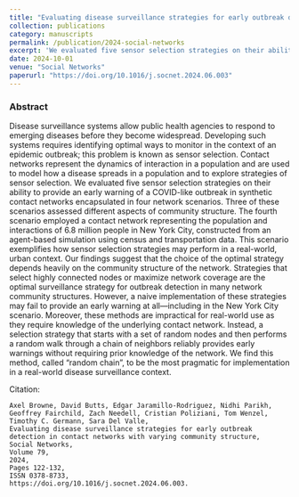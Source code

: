 ```yaml
---
title: "Evaluating disease surveillance strategies for early outbreak detection in contact networks with varying community structure"
collection: publications
category: manuscripts
permalink: /publication/2024-social-networks
excerpt: 'We evaluated five sensor selection strategies on their ability to provide an early warning of a COVID-like outbreak in synthetic contact networks encapsulated in four network scenarios. Our findings suggest that the choice of the optimal strategy depends heavily on the community structure of the network.'
date: 2024-10-01
venue: "Social Networks"
paperurl: "https://doi.org/10.1016/j.socnet.2024.06.003"
---
```


### Abstract

Disease surveillance systems allow public health agencies to respond to emerging diseases before they become widespread. Developing such systems requires identifying optimal ways to monitor in the context of an epidemic outbreak; this problem is known as sensor selection. Contact networks represent the dynamics of interaction in a population and are used to model how a disease spreads in a population and to explore strategies of sensor selection. We evaluated five sensor selection strategies on their ability to provide an early warning of a COVID-like outbreak in synthetic contact networks encapsulated in four network scenarios. Three of these scenarios assessed different aspects of community structure. The fourth scenario employed a contact network representing the population and interactions of 6.8 million people in New York City, constructed from an agent-based simulation using census and transportation data. This scenario exemplifies how sensor selection strategies may perform in a real-world, urban context. Our findings suggest that the choice of the optimal strategy depends heavily on the community structure of the network. Strategies that select highly connected nodes or maximize network coverage are the optimal surveillance strategy for outbreak detection in many network community structures. However, a naive implementation of these strategies may fail to provide an early warning at all—including in the New York City scenario. Moreover, these methods are impractical for real-world use as they require knowledge of the underlying contact network. Instead, a selection strategy that starts with a set of random nodes and then performs a random walk through a chain of neighbors reliably provides early warnings without requiring prior knowledge of the network. We find this method, called “random chain”, to be the most pragmatic for implementation in a real-world disease surveillance context.

Citation:
```text
Axel Browne, David Butts, Edgar Jaramillo-Rodriguez, Nidhi Parikh, Geoffrey Fairchild, Zach Needell, Cristian Poliziani, Tom Wenzel, Timothy C. Germann, Sara Del Valle,
Evaluating disease surveillance strategies for early outbreak detection in contact networks with varying community structure,
Social Networks,
Volume 79,
2024,
Pages 122-132,
ISSN 0378-8733,
https://doi.org/10.1016/j.socnet.2024.06.003.
```
